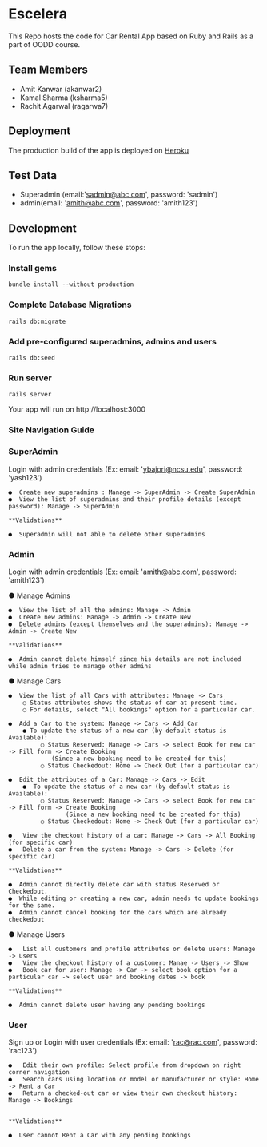 # Escelera
This Repo hosts the code for Car Rental App based on Ruby and Rails as a part of OODD course.

[1]: http://escalera.herokuapp.com/

## Team Members
* Amit Kanwar (akanwar2)
* Kamal Sharma (ksharma5)
* Rachit Agarwal (ragarwa7)

## Deployment
The production build of the app is deployed on [Heroku][1]

## Test Data
* Superadmin (email:'sadmin@abc.com', password: 'sadmin')
* admin(email: 'amith@abc.com', password: 'amith123')
## Development
To run the app locally, follow these stops:

### Install gems
```
bundle install --without production
```

### Complete Database Migrations
```
rails db:migrate
```

### Add pre-configured superadmins, admins and users
```
rails db:seed
```

### Run server
```
rails server
```

Your app will run on http://localhost:3000

### Site Navigation Guide 

### SuperAdmin

Login with admin credentials (Ex: email: 'ybajori@ncsu.edu', password: 'yash123')

```
●  Create new superadmins : Manage -> SuperAdmin -> Create SuperAdmin
●  View the list of superadmins and their profile details (except password): Manage -> SuperAdmin

**Validations**

●  Superadmin will not able to delete other superadmins
```


### Admin

Login with admin credentials (Ex: email: 'amith@abc.com', password: 'amith123')

● Manage Admins
```
●  View the list of all the admins: Manage -> Admin
●  Create new admins: Manage -> Admin -> Create New
●  Delete admins (except themselves and the superadmins): Manage -> Admin -> Create New

**Validations**

●  Admin cannot delete himself since his details are not included while admin tries to manage other admins

```

● Manage Cars
```
●  View the list of all Cars with attributes: Manage -> Cars
    ○ Status attributes shows the status of car at present time.
    ○ For details, select "All bookings" option for a particular car.
    
●  Add a Car to the system: Manage -> Cars -> Add Car
    ● To update the status of a new car (by default status is Available):
         ○ Status Reserved: Manage -> Cars -> select Book for new car -> Fill form -> Create Booking
            (Since a new booking need to be created for this)
         ○ Status Checkedout: Home -> Check Out (for a particular car)
      
●  Edit the attributes of a Car: Manage -> Cars -> Edit
    ●  To update the status of a new car (by default status is Available):
         ○ Status Reserved: Manage -> Cars -> select Book for new car -> Fill form -> Create Booking
                (Since a new booking need to be created for this)
         ○ Status Checkedout: Home -> Check Out (for a particular car)
         
●   View the checkout history of a car: Manage -> Cars -> All Booking (for specific car)
●   Delete a car from the system: Manage -> Cars -> Delete (for specific car)

**Validations**

●  Admin cannot directly delete car with status Reserved or Checkedout.
●  While editing or creating a new car, admin needs to update bookings for the same.
●  Admin cannot cancel booking for the cars which are already checkedout

```
● Manage Users

```
●   List all customers and profile attributes or delete users: Manage -> Users
●   View the checkout history of a customer: Manae -> Users -> Show
●   Book car for user: Manage -> Car -> select book option for a particular car -> select user and booking dates -> book

**Validations**

●  Admin cannot delete user having any pending bookings

```

### User
Sign up or Login with user credentials (Ex: email: 'rac@rac.com', password: 'rac123')

```
●   Edit their own profile: Select profile from dropdown on right corner navigation
●   Search cars using location or model or manufacturer or style: Home -> Rent a Car
●   Return a checked-out car or view their own checkout history: Manage -> Bookings


**Validations**

●  User cannot Rent a Car with any pending bookings

```
